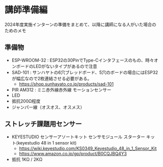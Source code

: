 # 講師準備編

2024年度実施インターンの準備をまとめて、以降に講師になる人がいた場合のためのメモ

## 準備物

- ESP-WROOM-32 : ESP32の30PinでType-Cインタフェースのもの、時々オンボードのLEDがないタイプがあるので注意
- SAD-101 : サンハヤトの6穴ブレッドボード、5穴のボードの場合にはESP32が幅広なので2枚連結させる必要がある。
  - https://shop.sunhayato.co.jp/products/sad-101
- PIR AM312 : ミニ赤外線赤外線 モーションセンサー
- LED
- 抵抗200Ω程度
- ジャンパー線（オスオス、オスメス）

## ストレッチ課題用センサー

- KEYESTUDIO センサーアソートキット センサモジュール スターター キット(keyestudio 48 in 1 sensor kit)
  - https://wiki.keyestudio.com/KS0349_Keyestudio_48_in_1_Sensor_Kit
  - https://www.amazon.co.jp/gp/product/B0CQJBQ4Y3
- 抵抗 1KΩ / 2KΩ

